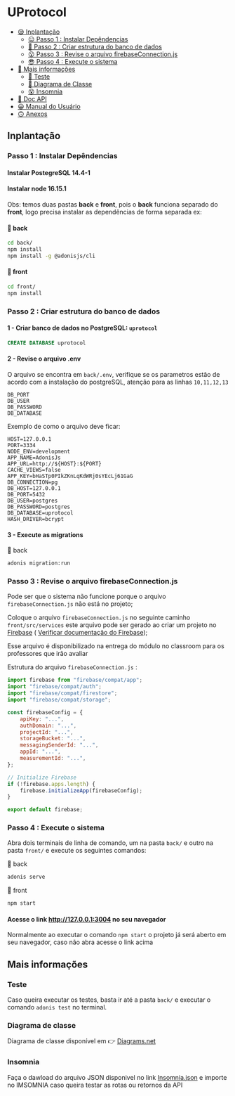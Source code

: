 # UProtocol

- [😪 Inplantação](#inplantação)
    - [😑 Passo 1 : Instalar Depêndencias](#passo-1--instalar-depêndencias)
    - [🤨 Passo 2 : Criar estrutura do banco de dados](#passo-2--criar-estrutura-do-banco-de-dados)
    - [😮 Passo 3 : Revise o arquivo firebaseConnection.js](#passo-3--revise-o-arquivo-firebaseconnectionjs)
    - [😎 Passo 4 : Execute o sistema](#passo-4--execute-o-sistema)
- [🧐 Mais informações](#mais-informações)
    - [🥺 Teste](#teste)
    - [🤪 Diagrama de Classe](#diagrama-de-classe)
    - [😵 Insomnia](#insomnia)
- [🤔 Doc API](https://github.com/r4f4siqueira/UProtocol/tree/master/back#api-doc)
- [😀 Manual do Usuário](https://github.com/r4f4siqueira/UProtocol/wiki/Manual-do-Usu%C3%A1rio)
- [🙃 Anexos](https://github.com/r4f4siqueira/UProtocol/tree/master/docs)

## Inplantação
### Passo 1 : Instalar Depêndencias


#### Instalar PostegreSQL 14.4-1
#### Instalar node 16.15.1

Obs: temos duas pastas **back** e **front**, pois o **back** funciona separado do **front**, logo precisa instalar as dependências de forma separada ex:

#### 📂 back
```bash
cd back/
npm install
npm install -g @adonisjs/cli
```
#### 📂 front
```bash
cd front/
npm install
```

### Passo 2 : Criar estrutura do banco de dados

#### 1 - Criar banco de dados no PostgreSQL: `uprotocol`

```SQL
CREATE DATABASE uprotocol
```


#### 2 - Revise o arquivo **.env**

O arquivo se encontra em `back/.env`, verifique se os parametros estão de acordo com a instalação do postgreSQL, atenção para as linhas `10,11,12,13`
```
DB_PORT
DB_USER
DB_PASSWORD
DB_DATABASE
```
Exemplo de como o arquivo deve ficar:
```
HOST=127.0.0.1
PORT=3334
NODE_ENV=development
APP_NAME=AdonisJs
APP_URL=http://${HOST}:${PORT}
CACHE_VIEWS=false
APP_KEY=bHaSTp0PIkZKnLqKdWRj0sYEcLj61GaG
DB_CONNECTION=pg
DB_HOST=127.0.0.1
DB_PORT=5432
DB_USER=postgres
DB_PASSWORD=postgres
DB_DATABASE=uprotocol
HASH_DRIVER=bcrypt
```


#### 3 - Execute as **migrations**

📂 back
```bash
adonis migration:run
```


### Passo 3 : Revise o arquivo **firebaseConnection.js**

Pode ser que o sistema não funcione porque o arquivo `firebaseConnection.js` não está no projeto;

Coloque o arquivo `firebaseConnection.js` no seguinte caminho `front/src/services`  este arquivo pode ser gerado ao criar um projeto no [Firebase](https://firebase.google.com/ "Firebase") ( [Verificar documentação do Firebase](https://firebase.google.com/docs/web/setup "Documentation"));

Esse arquivo é disponibilizado na entrega do módulo no classroom para os professores que irão avaliar 


Estrutura do arquivo `firebaseConnection.js` :

```javascript
import firebase from "firebase/compat/app";
import "firebase/compat/auth";
import "firebase/compat/firestore";
import "firebase/compat/storage";

const firebaseConfig = {
    apiKey: "...",
    authDomain: "...",
    projectId: "...",
    storageBucket: "...",
    messagingSenderId: "...",
    appId: "...",
    measurementId: "...",
};

// Initialize Firebase
if (!firebase.apps.length) {
    firebase.initializeApp(firebaseConfig);
}

export default firebase;
```


### Passo 4 : Execute o sistema
Abra dois terminais de linha de comando, um na pasta `back/` e outro na pasta `front/` e execute os seguintes comandos:

📂 back
```bash
adonis serve
```
📂 front
```bash
npm start
```
#### Acesse o link http://127.0.0.1:3004 no seu navegador
Normalmente ao executar o comando `npm start` o projeto já será aberto em seu navegador, caso não abra acesse o link acima

## Mais informações

### Teste
Caso queira executar os testes, basta ir até a pasta `back/` e executar o comando `adonis test` no terminal.

### Diagrama de classe
Diagrama de classe disponível em 👉 [Diagrams.net](https://drive.google.com/file/d/1U-_OeJ8yAzngDXw-WTMy6UktqwE2nO1h/view?usp=sharing)

### Insomnia
Faça o dawload do arquivo JSON disponivel no link [Insomnia.json](/docs/Insomnia.json) e importe no IMSOMNIA caso queira testar as rotas ou retornos da API


